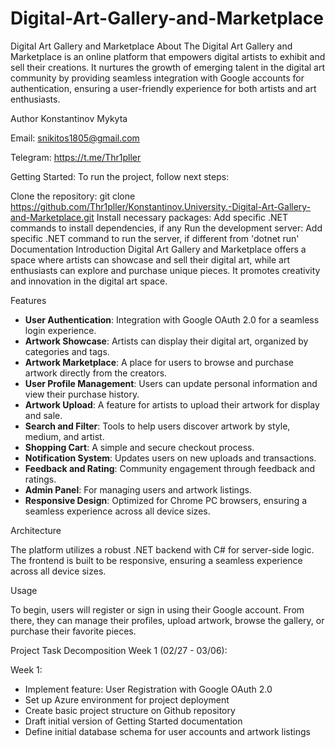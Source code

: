 # Digital-Art-Gallery-and-Marketplace

Digital Art Gallery and Marketplace
About
The Digital Art Gallery and Marketplace is an online platform that empowers digital artists to exhibit and sell their creations. It nurtures the growth of emerging talent in the digital art community by providing seamless integration with Google accounts for authentication, ensuring a user-friendly experience for both artists and art enthusiasts.

Author
Konstantinov Mykyta

Email: snikitos1805@gmail.com

Telegram: https://t.me/Thr1pller

Getting Started:
To run the project, follow next steps:

Clone the repository: git clone https://github.com/Thr1pller/Konstantinov.University.-Digital-Art-Gallery-and-Marketplace.git
Install necessary packages: Add specific .NET commands to install dependencies, if any
Run the development server: Add specific .NET command to run the server, if different from 'dotnet run'
Documentation
Introduction
Digital Art Gallery and Marketplace offers a space where artists can showcase and sell their digital art, while art enthusiasts can explore and purchase unique pieces. It promotes creativity and innovation in the digital art space.

Features
- **User Authentication**: Integration with Google OAuth 2.0 for a seamless login experience.
- **Artwork Showcase**: Artists can display their digital art, organized by categories and tags.
- **Artwork Marketplace**: A place for users to browse and purchase artwork directly from the creators.
- **User Profile Management**: Users can update personal information and view their purchase history.
- **Artwork Upload**: A feature for artists to upload their artwork for display and sale.
- **Search and Filter**: Tools to help users discover artwork by style, medium, and artist.
- **Shopping Cart**: A simple and secure checkout process.
- **Notification System**: Updates users on new uploads and transactions.
- **Feedback and Rating**: Community engagement through feedback and ratings.
- **Admin Panel**: For managing users and artwork listings.
- **Responsive Design**: Optimized for Chrome PC browsers, ensuring a seamless experience across all device sizes.

Architecture

The platform utilizes a robust .NET backend with C# for server-side logic. The frontend is built to be responsive, ensuring a seamless experience across all device sizes.

Usage

To begin, users will register or sign in using their Google account. From there, they can manage their profiles, upload artwork, browse the gallery, or purchase their favorite pieces.

Project Task Decomposition
Week 1 (02/27 - 03/06):

Week 1:
  - Implement feature: User Registration with Google OAuth 2.0
  - Set up Azure environment for project deployment
  - Create basic project structure on Github repository
  - Draft initial version of Getting Started documentation
  - Define initial database schema for user accounts and artwork listings
